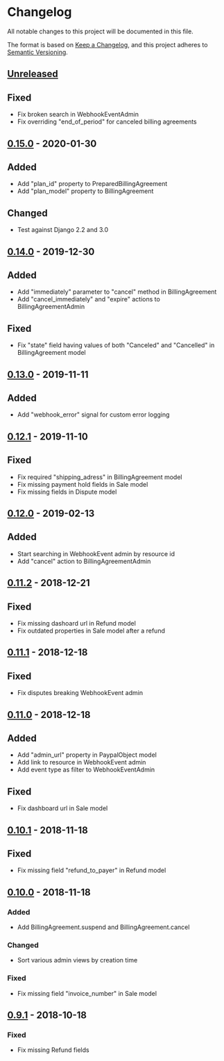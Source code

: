 # Changelog
All notable changes to this project will be documented in this file.

The format is based on [Keep a Changelog](https://keepachangelog.com/en/1.0.0/),
and this project adheres to [Semantic Versioning](https://semver.org/spec/v2.0.0.html).

## [Unreleased]
## Fixed
- Fix broken search in WebhookEventAdmin
- Fix overriding "end_of_period" for canceled billing agreements

## [0.15.0] - 2020-01-30
## Added
- Add "plan_id" property to PreparedBillingAgreement
- Add "plan_model" property to BillingAgreement

## Changed
- Test against Django 2.2 and 3.0

## [0.14.0] - 2019-12-30
## Added
- Add "immediately" parameter to "cancel" method in BillingAgreement
- Add "cancel_immediately" and "expire" actions to BillingAgreementAdmin

## Fixed
- Fix "state" field having values of both "Canceled" and "Cancelled" in BillingAgreement model

## [0.13.0] - 2019-11-11
## Added
- Add "webhook_error" signal for custom error logging

## [0.12.1] - 2019-11-10
## Fixed
- Fix required "shipping_adress" in BillingAgreement model
- Fix missing payment hold fields in Sale model
- Fix missing fields in Dispute model

## [0.12.0] - 2019-02-13
## Added
- Start searching in WebhookEvent admin by resource id
- Add "cancel" action to BillingAgreementAdmin

## [0.11.2] - 2018-12-21
## Fixed
- Fix missing dashoard url in Refund model
- Fix outdated properties in Sale model after a refund

## [0.11.1] - 2018-12-18
## Fixed
- Fix disputes breaking WebhookEvent admin

## [0.11.0] - 2018-12-18
## Added
- Add "admin_url" property in PaypalObject model
- Add link to resource in WebhookEvent admin
- Add event type as filter to WebhookEventAdmin

## Fixed
- Fix dashboard url in Sale model

## [0.10.1] - 2018-11-18
## Fixed
- Fix missing field "refund_to_payer" in Refund model

## [0.10.0] - 2018-11-18
### Added
- Add BillingAgreement.suspend and BillingAgreement.cancel

### Changed
- Sort various admin views by creation time

### Fixed
- Fix missing field "invoice_number" in Sale model

## [0.9.1] - 2018-10-18
### Fixed
- Fix missing Refund fields

[Unreleased]: https://github.com/HearthSim/dj-paypal/compare/0.15.0...HEAD
[0.15.0]: https://github.com/HearthSim/dj-paypal/compare/0.14.0...0.15.0
[0.14.0]: https://github.com/HearthSim/dj-paypal/compare/0.13.0...0.14.0
[0.13.0]: https://github.com/HearthSim/dj-paypal/compare/0.12.1...0.13.0
[0.12.1]: https://github.com/HearthSim/dj-paypal/compare/0.12.0...0.12.1
[0.12.0]: https://github.com/HearthSim/dj-paypal/compare/0.11.2...0.12.0
[0.11.2]: https://github.com/HearthSim/dj-paypal/compare/0.11.1...0.11.2
[0.11.1]: https://github.com/HearthSim/dj-paypal/compare/0.11.0...0.11.1
[0.11.0]: https://github.com/HearthSim/dj-paypal/compare/0.10.1...0.11.0
[0.10.1]: https://github.com/HearthSim/dj-paypal/compare/0.10.0...0.10.1
[0.10.0]: https://github.com/HearthSim/dj-paypal/compare/0.9.1...0.10.0
[0.9.1]: https://github.com/HearthSim/dj-paypal/compare/0.9.0...0.9.1
